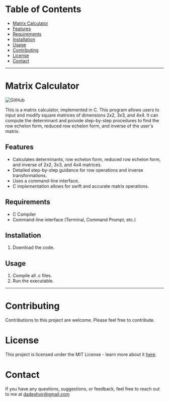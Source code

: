# Table of Contents
- [Matrix Calculator](#matrix-calculator)
- [Features](#features)
- [Requirements](#requirements)
- [Installation](#installation)
- [Usage](#usage)
- [Contributing](#contributing)
- [License](#license)
- [Contact](#contact)

------------------------------

# Matrix Calculator
![GitHub](https://img.shields.io/github/license/adedhi/matrix-calculator)

This is a matrix calculator, implemented in C. This program allows users to input and modify square matrices of dimensions 2x2, 3x3, and 4x4. It can compute the determinant and provide step-by-step procedures to find the row echelon form, reduced row echelon form, and inverse of the user's matrix.

## Features
- Calculates determinants, row echelon form, reduced row echelon form, and inverse of 2x2, 3x3, and 4x4 matrices.
- Detailed step-by-step guidance for row operations and inverse transformations.
- Uses a command-line interface.
- C implementation allows for swift and accurate matrix operations.

## Requirements
- C Compiler
- Command-line interface (Terminal, Command Prompt, etc.)

## Installation
1. Download the code.

## Usage
1. Compile all .c files.
2. Run the executable.

------------------------------

# Contributing
Contributions to this project are welcome. Please feel free to contribute.

# License
This project is licensed under the MIT License - learn more about it [here](LICENSE).

# Contact
If you have any questions, suggestions, or feedback, feel free to reach out to me at dadeshvir@gmail.com
